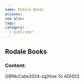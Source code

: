 ```yaml
---
name: Rodale Books
aliases:
see also:
tags:
category:
  - publisher
---
```


## Rodale Books

### Content:
[[@McCabe2024-zg|How To ADHD]]